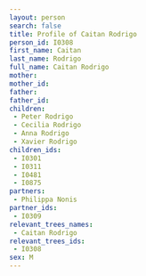 ```yaml
---
layout: person
search: false
title: Profile of Caitan Rodrigo
person_id: I0308
first_name: Caitan
last_name: Rodrigo
full_name: Caitan Rodrigo
mother: 
mother_id: 
father: 
father_id: 
children:
 - Peter Rodrigo
 - Cecilia Rodrigo
 - Anna Rodrigo
 - Xavier Rodrigo
children_ids:
 - I0301
 - I0311
 - I0481
 - I0875
partners:
 - Philippa Nonis
partner_ids:
 - I0309
relevant_trees_names:
 - Caitan Rodrigo
relevant_trees_ids:
 - I0308
sex: M
---
```


